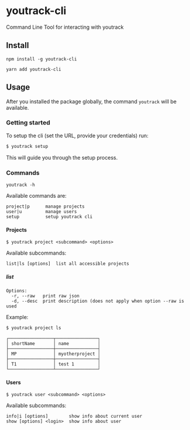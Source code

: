 # youtrack-cli
Command Line Tool for interacting with youtrack


## Install
```
npm install -g youtrack-cli
```
```
yarn add youtrack-cli
```


## Usage

After you installed the package globally, the command `youtrack` will be available.

### Getting started

To setup the cli (set the URL, provide your credentials) run:
```bash
$ youtrack setup
```
This will guide you through the setup process.

### Commands

```
youtrack -h
```

Available commands are:

```
project|p      manage projects
user|u         manage users
setup          setup youtrack cli
```


#### Projects

```
$ youtrack project <subcommand> <options>
```

Available subcommands:

```
list|ls [options]  list all accessible projects
```


##### list

```
Options:
  -r, --raw   print raw json
  -d, --desc  print description (does not apply when option --raw is used
```

Example:  

```bash
$ youtrack project ls
```

```
┌─────────────────┬────────────────┐
│ shortName       │ name           │
├─────────────────┼────────────────┤
│ MP              │ myotherproject │
├─────────────────┼────────────────┤
│ T1              │ test 1         │
└─────────────────┴────────────────┘

```

#### Users

```
$ youtrack user <subcommand> <options>
```

Available subcommands:

```
info|i [options]        show info about current user
show [options] <login>  show info about user
```

